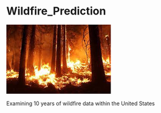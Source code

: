 # Wildfire_Prediction
![](02_Figures/Fire_image_NASA_GOV.png)

Examining 10 years of wildfire data within the United States
